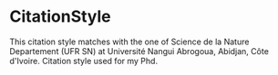 # CitationStyle

This citation style matches with the one of Science de la Nature Departement (UFR SN) at Université Nangui Abrogoua, Abidjan, Côte d'Ivoire. Citation style used for my Phd. 

